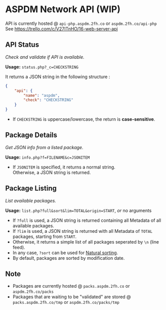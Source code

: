 ASPDM Network API (WIP)
==========================

API is currently hosted @ `api-php.aspdm.2fh.co` or `aspdm.2fh.co/api-php`  
See https://trello.com/c/V27ITnHO/16-web-server-api  
  
## API Status
_Check and validate if API is available._  
  
**Usage:** `status.php?_c=CHECKSTRING`  
  
It returns a JSON string in the following structure :  
```JSON
{
	"api": {
		"name": "aspdm",
		"check": "CHECKSTRING"
	}
}
```  
- If `CHECKSTRING` is uppercase/lowercase, the return is **case-sensitive**.  
  
## Package Details
_Get JSON info from a listed package._  
  
**Usage:** `info.php?f=FILENAME&c=JSONITEM`  
  
- If `JSONITEM` is specified, it returns a normal string.  
Otherwise, a JSON string is returned.  

## Package Listing	
_List available packages._  
  
**Usage:** `list.php?full&sort&lim=TOTAL&origin=START`, _or_ no arguments  
  
- If `?full` is used, a JSON string is returned containing all Metadata of all available packages.  
- If `?lim` is used, a JSON string is returned with all Metadata of `TOTAL` packages, starting from `START`.  
- Otherwise, it returns a simple list of all packages seperated by `\n` (line feed).  
- In any case, `?sort` can be used for [Natural sorting](http://www.php.net/manual/en/function.natsort.php).  
- By default, packages are sorted by modification date.  
  
## Note
- Packages are currently hosted @ `packs.aspdm.2fh.co` or `aspdm.2fh.co/packs`  
- Packages that are waiting to be "validated" are stored @ `packs.aspdm.2fh.co/tmp` or `aspdm.2fh.co/packs/tmp`
